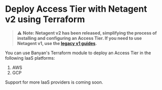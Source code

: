 # Deploy Access Tier with Netagent v2 using Terraform

> :warning: **Note: Netagent v2 has been released, simplifying the process of installing and configuring an Access Tier. If you need to use Netagent v1, use the [legacy v1 guides](../netagent1).**

You can use Banyan's Terraform module to deploy an Access Tier in the following IaaS platforms:

1. AWS
2. GCP

Support for more IaaS providers is coming soon.
